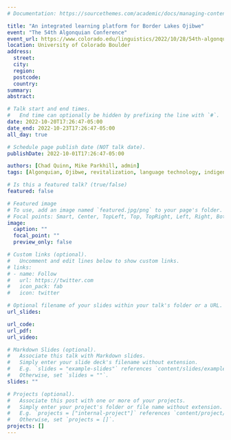 ```yaml
---
# Documentation: https://sourcethemes.com/academic/docs/managing-content/

title: "An integrated learning platform for Border Lakes Ojibwe"
event: "The 54th Algonquian Conference"
event_url: https://www.colorado.edu/linguistics/2022/10/28/54th-algonquian-conference-held-october-20-23-cu-campus
location: University of Colorado Boulder
address:
  street:
  city:
  region:
  postcode:
  country:
summary:
abstract:

# Talk start and end times.
#   End time can optionally be hidden by prefixing the line with `#`.
date: 2022-10-20T17:26:47-05:00
date_end: 2022-10-23T17:26:47-05:00
all_day: true

# Schedule page publish date (NOT talk date).
publishDate: 2022-10-01T17:26:47-05:00

authors: [Chad Quinn, Mike Parkhill, admin]
tags: [Algonquian, Ojibwe, revitalization, language technology, indigenous technology]

# Is this a featured talk? (true/false)
featured: false

# Featured image
# To use, add an image named `featured.jpg/png` to your page's folder. 
# Focal points: Smart, Center, TopLeft, Top, TopRight, Left, Right, BottomLeft, Bottom, BottomRight.
image:
  caption: ""
  focal_point: ""
  preview_only: false

# Custom links (optional).
#   Uncomment and edit lines below to show custom links.
# links:
# - name: Follow
#   url: https://twitter.com
#   icon_pack: fab
#   icon: twitter

# Optional filename of your slides within your talk's folder or a URL.
url_slides:

url_code:
url_pdf:
url_video:

# Markdown Slides (optional).
#   Associate this talk with Markdown slides.
#   Simply enter your slide deck's filename without extension.
#   E.g. `slides = "example-slides"` references `content/slides/example-slides.md`.
#   Otherwise, set `slides = ""`.
slides: ""

# Projects (optional).
#   Associate this post with one or more of your projects.
#   Simply enter your project's folder or file name without extension.
#   E.g. `projects = ["internal-project"]` references `content/project/deep-learning/index.md`.
#   Otherwise, set `projects = []`.
projects: []
---
```

